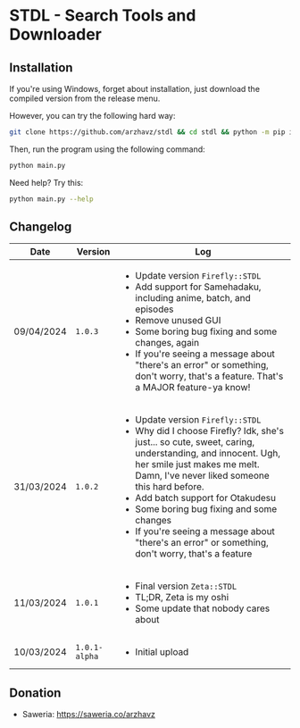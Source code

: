 <div>
	<h1>STDL - Search Tools and Downloader</h1>
</div>
<div>
	<h2>Installation</h2>
	<p>If you're using Windows, forget about installation, just download the compiled version from the release menu.</p>
	<p>However, you can try the following hard way:</p>

```sh
git clone https://github.com/arzhavz/stdl && cd stdl && python -m pip install -r requirements.txt -U
```

<p>Then, run the program using the following command:</p>

```sh
python main.py
```

<p>Need help? Try this:</p>

```sh
python main.py --help
```

</div>
<div>
	<h2>Changelog</h2>
	<table>
		<thead>
			<tr>
				<th>Date</th>
				<th>Version</th>
				<th>Log</th>
			</tr>
		</thead>
		<tbody>
			<tr>
				<td>09/04/2024</td>
				<td><code>1.0.3</code></td>
				<td>
					<ul>
						<li>Update version <code>Firefly::STDL</code></li>
						<li>Add support for Samehadaku, including anime, batch, and episodes</li>
						<li>Remove unused GUI</li>
						<li>Some boring bug fixing and some changes, again</li>
						<li>If you're seeing a message about "there's an error" or something, don't worry, that's a feature. That's a MAJOR feature-ya know!</li>
					</ul>
				</td>
			</tr>
			<tr>
				<td>31/03/2024</td>
				<td><code>1.0.2</code></td>
				<td>
					<ul>
						<li>Update version <code>Firefly::STDL</code></li>
						<li>Why did I choose Firefly? Idk, she's just... so cute, sweet, caring, understanding, and innocent. Ugh, her smile just makes me melt. Damn, I've never liked someone this hard before.</li>
						<li>Add batch support for Otakudesu</li>
						<li>Some boring bug fixing and some changes</li>
						<li>If you're seeing a message about "there's an error" or something, don't worry, that's a feature</li>
					</ul>
				</td>
			</tr>
			<tr>
				<td>11/03/2024</td>
				<td><code>1.0.1</code></td>
				<td>
					<ul>
						<li>Final version <code>Zeta::STDL</code></li>
						<li>TL;DR, Zeta is my oshi</li>
						<li>Some update that nobody cares about</li>
					</ul>
				</td>
			</tr>
			<tr>
				<td>10/03/2024</td>
				<td><code>1.0.1-alpha</code></td>
				<td>
					<ul>
						<li>Initial upload</li>
					</ul>
				</td>
			</tr>
		</tbody>
	</table>
</div>
<div>
	<h2>Donation</h2>
	<ul>
		<li>Saweria: <a href="https://saweria.co/arzhavz">https://saweria.co/arzhavz</a></li>
	</ul>
</div>
